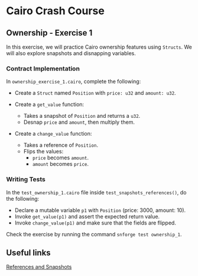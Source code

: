 # Cairo Crash Course

## Ownership - Exercise 1

In this exercise, we will practice Cairo ownership features using `Structs`.
We will also explore snapshots and disnapping variables.

### Contract Implementation

In `ownership_exercise_1.cairo`, complete the following:

- Create a `Struct` named `Position` with `price: u32` and `amount: u32`.

- Create a `get_value` function:

  - Takes a snapshot of `Position` and returns a `u32`.
  - Desnap `price` and `amount`, then multiply them.

- Create a `change_value` function:
  - Takes a reference of `Position`.
  - Flips the values:
    - `price` becomes `amount`.
    - `amount` becomes `price`.

### Writing Tests

In the `test_ownership_1.cairo` file inside `test_snapshots_references()`, do the following:

- Declare a mutable variable `p1` with `Position` (price: 3000, amount: 10).
- Invoke `get_value(p1)` and assert the expected return value.
- Invoke `change_value(p1)` and make sure that the fields are flipped.

Check the exercise by running the command `snforge test ownership_1`.

## Useful links

[References and Snapshots](https://book.cairo-lang.org/ch04-02-references-and-snapshots.html)
